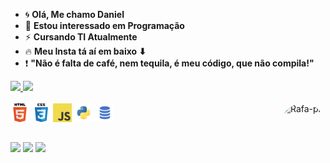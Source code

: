 - :cyclone: **Olá, Me chamo Daniel**
- 👀 __Estou interessado em Programação__
- :zap: **Cursando TI Atualmente**
- :fire: __Meu Insta tá aí em baixo ⬇__
- :exclamation: **"Não é falta de café, nem tequila, é meu código, que não compila!"**



<div>
<a href="https://github.com/Daniel1702/github-readme-stats">
  <img height="180em" src="https://github-readme-stats.vercel.app/api?username=Daniel1702&show_icons=true&count_private=true&theme=tokyonight" />
</a>
<a href="https://github.com/Daniel1702/github-readme-stats">
  <img height="180em" src="https://github-readme-stats.vercel.app/api/top-langs/?username=anuraghazra&layout=compact&theme=tokyonight" />
</a>
</div>

<div  style="display: inline_block"><br>
<code><img height="30" alt="Andradh-Html" src="https://raw.githubusercontent.com/github/explore/80688e429a7d4ef2fca1e82350fe8e3517d3494d/topics/html/html.png"></code>
<code><img height="30" alt="Andradh-Css" src="https://raw.githubusercontent.com/github/explore/80688e429a7d4ef2fca1e82350fe8e3517d3494d/topics/css/css.png"></code>
<code><img height="30" alt="Andradh-Js" src="https://raw.githubusercontent.com/github/explore/80688e429a7d4ef2fca1e82350fe8e3517d3494d/topics/javascript/javascript.png"></code>
<code><img height="30" alt="Andradh-Python" src="https://raw.githubusercontent.com/github/explore/5c058a388828bb5fde0bcafd4bc867b5bb3f26f3/topics/python/python.png"></code>
<code><img height="30" alt="Andradh-Sql" src="https://raw.githubusercontent.com/github/explore/80688e429a7d4ef2fca1e82350fe8e3517d3494d/topics/sql/sql.png"></code> 
  
  <img align="right" alt="Rafa-pic" height="200" style="border-radius:50px;" src="https://media.discordapp.net/attachments/1099032413935505501/1099033063457050725/Dean_Youtuber_44c4e587-2bd6-48d3-b3ed-33edc23bbd4b.png?width=700&height=700">
</div>

##

<div> 
  <a href="https://instagram.com/danielandrade248" target="_blank"><img src="https://img.shields.io/badge/-Instagram-%23E4405F?style=for-the-badge&logo=instagram&logoColor=white" target="_blank"></a>
 <!--- 	<a href="https://www.twitch.tv/rafaballerinii" target="_blank"><img src="https://img.shields.io/badge/Twitch-9146FF?style=for-the-badge&logo=twitch&logoColor=white" target="_blank"></a>
<a href="https://discord.gg/wagxzStdcR" target="_blank"><img src="https://img.shields.io/badge/Discord-7289DA?style=for-the-badge&logo=discord&logoColor=white" target="_blank"></a> --->
  <a href = "mailto:danielandrades121@gmail.com"><img src="https://img.shields.io/badge/-Gmail-%23333?style=for-the-badge&logo=gmail&logoColor=white" target="_blank"></a>
  <a href="https://www.linkedin.com/in/daniel-andrades" target="_blank"><img src="https://img.shields.io/badge/-LinkedIn-%230077B5?style=for-the-badge&logo=linkedin&logoColor=white" target="_blank"></a> 
  
</div>


<!---![Snake animation](https://github/com/Daniel1702/Daniel1702/blob/output/github-contribution-grid-snake.svg)--->


<!---
Daniel1702/Daniel1702 is a ✨ special ✨ repository because its `README.md` (this file) appears on your GitHub profile.
You can click the Preview link to take a look at your changes.
--->
